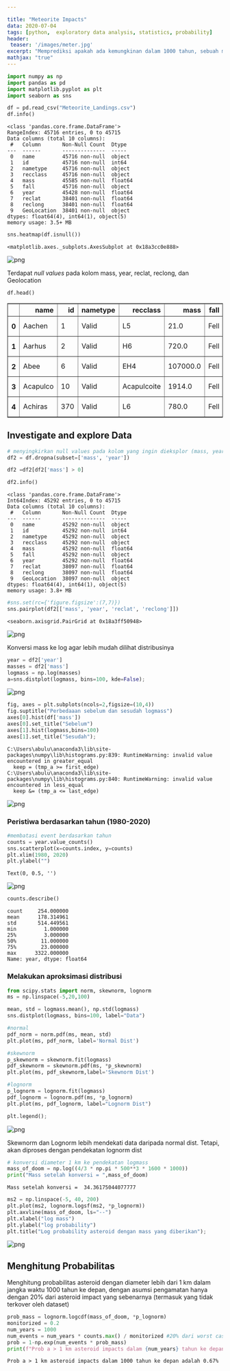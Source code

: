 ```yaml
---

title: "Meteorite Impacts"
data: 2020-07-04
tags: [python,  exploratory data analysis, statistics, probability]
header:
 teaser: '/images/meter.jpg'
excerpt: "Memprediksi apakah ada kemungkinan dalam 1000 tahun, sebuah meteor besar berdiameter >= 1km akan menghantam bumi?"
mathjax: "true"
---
```



```python
import numpy as np
import pandas as pd
import matplotlib.pyplot as plt
import seaborn as sns

df = pd.read_csv("Meteorite_Landings.csv")
df.info()
```

    <class 'pandas.core.frame.DataFrame'>
    RangeIndex: 45716 entries, 0 to 45715
    Data columns (total 10 columns):
     #   Column       Non-Null Count  Dtype  
    ---  ------       --------------  -----  
     0   name         45716 non-null  object
     1   id           45716 non-null  int64  
     2   nametype     45716 non-null  object
     3   recclass     45716 non-null  object
     4   mass         45585 non-null  float64
     5   fall         45716 non-null  object
     6   year         45428 non-null  float64
     7   reclat       38401 non-null  float64
     8   reclong      38401 non-null  float64
     9   GeoLocation  38401 non-null  object
    dtypes: float64(4), int64(1), object(5)
    memory usage: 3.5+ MB



```python
sns.heatmap(df.isnull())
```




    <matplotlib.axes._subplots.AxesSubplot at 0x18a3cc0e888>




![png](\images\aste\output_2_1.png)


Terdapat *null values* pada kolom mass, year, reclat, reclong, dan Geolocation


```python
df.head()
```




<div>
<style scoped>
    .dataframe tbody tr th:only-of-type {
        vertical-align: middle;
    }

    .dataframe tbody tr th {
        vertical-align: top;
    }

    .dataframe thead th {
        text-align: right;
    }
</style>
<table border="1" class="dataframe">
  <thead>
    <tr style="text-align: right;">
      <th></th>
      <th>name</th>
      <th>id</th>
      <th>nametype</th>
      <th>recclass</th>
      <th>mass</th>
      <th>fall</th>
      <th>year</th>
      <th>reclat</th>
      <th>reclong</th>
      <th>GeoLocation</th>
    </tr>
  </thead>
  <tbody>
    <tr>
      <th>0</th>
      <td>Aachen</td>
      <td>1</td>
      <td>Valid</td>
      <td>L5</td>
      <td>21.0</td>
      <td>Fell</td>
      <td>1880.0</td>
      <td>50.77500</td>
      <td>6.08333</td>
      <td>(50.775000, 6.083330)</td>
    </tr>
    <tr>
      <th>1</th>
      <td>Aarhus</td>
      <td>2</td>
      <td>Valid</td>
      <td>H6</td>
      <td>720.0</td>
      <td>Fell</td>
      <td>1951.0</td>
      <td>56.18333</td>
      <td>10.23333</td>
      <td>(56.183330, 10.233330)</td>
    </tr>
    <tr>
      <th>2</th>
      <td>Abee</td>
      <td>6</td>
      <td>Valid</td>
      <td>EH4</td>
      <td>107000.0</td>
      <td>Fell</td>
      <td>1952.0</td>
      <td>54.21667</td>
      <td>-113.00000</td>
      <td>(54.216670, -113.000000)</td>
    </tr>
    <tr>
      <th>3</th>
      <td>Acapulco</td>
      <td>10</td>
      <td>Valid</td>
      <td>Acapulcoite</td>
      <td>1914.0</td>
      <td>Fell</td>
      <td>1976.0</td>
      <td>16.88333</td>
      <td>-99.90000</td>
      <td>(16.883330, -99.900000)</td>
    </tr>
    <tr>
      <th>4</th>
      <td>Achiras</td>
      <td>370</td>
      <td>Valid</td>
      <td>L6</td>
      <td>780.0</td>
      <td>Fell</td>
      <td>1902.0</td>
      <td>-33.16667</td>
      <td>-64.95000</td>
      <td>(-33.166670, -64.950000)</td>
    </tr>
  </tbody>
</table>
</div>



## Investigate and explore Data


```python
# menyingkirkan null values pada kolom yang ingin dieksplor (mass, year)
df2 = df.dropna(subset=['mass', 'year'])
```


```python
df2 =df2[df2['mass'] > 0]
```


```python
df2.info()
```

    <class 'pandas.core.frame.DataFrame'>
    Int64Index: 45292 entries, 0 to 45715
    Data columns (total 10 columns):
     #   Column       Non-Null Count  Dtype  
    ---  ------       --------------  -----  
     0   name         45292 non-null  object
     1   id           45292 non-null  int64  
     2   nametype     45292 non-null  object
     3   recclass     45292 non-null  object
     4   mass         45292 non-null  float64
     5   fall         45292 non-null  object
     6   year         45292 non-null  float64
     7   reclat       38097 non-null  float64
     8   reclong      38097 non-null  float64
     9   GeoLocation  38097 non-null  object
    dtypes: float64(4), int64(1), object(5)
    memory usage: 3.8+ MB



```python
#sns.set(rc={'figure.figsize':(7,7)})
sns.pairplot(df2[['mass', 'year', 'reclat', 'reclong']])

```




    <seaborn.axisgrid.PairGrid at 0x18a3ff50948>




![png](/images/aste/output_9_1.png)


Konversi mass ke log agar lebih mudah dilihat distribusinya


```python
year = df2['year']
masses = df2['mass']
logmass = np.log(masses)
a=sns.distplot(logmass, bins=100, kde=False);
```


![png](/images/aste/output_11_0.png)



```python
fig, axes = plt.subplots(ncols=2,figsize=(10,4))
fig.suptitle("Perbedaaan sebelum dan sesudah logmass")
axes[0].hist(df['mass'])
axes[0].set_title("Sebelum")
axes[1].hist(logmass,bins=100)
axes[1].set_title("Sesudah");
```

    C:\Users\abulu\anaconda3\lib\site-packages\numpy\lib\histograms.py:839: RuntimeWarning: invalid value encountered in greater_equal
      keep = (tmp_a >= first_edge)
    C:\Users\abulu\anaconda3\lib\site-packages\numpy\lib\histograms.py:840: RuntimeWarning: invalid value encountered in less_equal
      keep &= (tmp_a <= last_edge)



![png](/images/aste/output_12_1.png)


### Peristiwa berdasarkan tahun (1980-2020)


```python
#membatasi event berdasarkan tahun
counts = year.value_counts()
sns.scatterplot(x=counts.index, y=counts)
plt.xlim(1980, 2020)
plt.ylabel("")
```




    Text(0, 0.5, '')




![png](/images/aste/output_14_1.png)



```python
counts.describe()
```




    count     254.000000
    mean      178.314961
    std       514.449561
    min         1.000000
    25%         3.000000
    50%        11.000000
    75%        23.000000
    max      3322.000000
    Name: year, dtype: float64



### Melakukan aproksimasi distribusi


```python
from scipy.stats import norm, skewnorm, lognorm
ms = np.linspace(-5,20,100)

mean, std = logmass.mean(), np.std(logmass)
sns.distplot(logmass, bins=100, label="Data")

#normal
pdf_norm = norm.pdf(ms, mean, std)
plt.plot(ms, pdf_norm, label='Normal Dist')

#skewnorm
p_skewnorm = skewnorm.fit(logmass)
pdf_skewnorm = skewnorm.pdf(ms, *p_skewnorm)
plt.plot(ms, pdf_skewnorm,label='Skewnorm Dist')

#lognorm
p_lognorm = lognorm.fit(logmass)
pdf_lognorm = lognorm.pdf(ms, *p_lognorm)
plt.plot(ms, pdf_lognorm, label="Lognorm Dist")

plt.legend();
```


![png](/images/aste/output_17_0.png)


Skewnorm dan Lognorm lebih mendekati data daripada normal dist. Tetapi, akan diproses dengan pendekatan lognorm dist


```python
# konversi diameter 1 km ke pendekatan logmass
mass_of_doom = np.log((4/3 * np.pi * 500**3 * 1600 * 1000))
print("Mass setelah konversi = ",mass_of_doom)
```

    Mass setelah konversi =  34.36175044077777



```python
ms2 = np.linspace(-5, 40, 200)
plt.plot(ms2, lognorm.logsf(ms2, *p_lognorm))
plt.axvline(mass_of_doom, ls="--")
plt.xlabel("log mass")
plt.ylabel("log probability")
plt.title("Log probability asteroid dengan mass yang diberikan");
```


![png](/images/aste/output_20_0.png)


## Menghitung Probabilitas

Menghitung probabilitas asteroid dengan diameter lebih dari 1 km dalam jangka waktu 1000 tahun ke depan, dengan asumsi pengamatan hanya dengan 20% dari asteroid impact yang sebenarnya (termasuk yang tidak terkover oleh dataset)


```python
prob_mass = lognorm.logcdf(mass_of_doom, *p_lognorm)
monitorized = 0.2
num_years = 1000
num_events = num_years * counts.max() / monitorized #20% dari worst case peristiwa asteroid impact (peristiwa terbanyak) dalam seribu tahun
prob = 1-np.exp(num_events * prob_mass)
print(f"Prob a > 1 km asteroid impacts dalam {num_years} tahun ke depan adalah {prob * 100:.2f}%")
```

    Prob a > 1 km asteroid impacts dalam 1000 tahun ke depan adalah 0.67%
